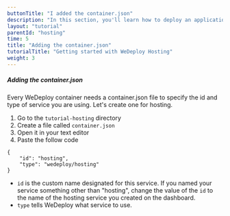 ```yaml
---
buttonTitle: "I added the container.json"
description: "In this section, you'll learn how to deploy an application using WeDeploy Hosting."
layout: "tutorial"
parentId: "hosting"
time: 5
title: "Adding the container.json"
tutorialTitle: "Getting started with WeDeploy Hosting"
weight: 3
---
```


##### Adding the container.json

Every WeDeploy container needs a container.json file to specify the id and type of service you are using. Let's create one for hosting.

1. Go to the `tutorial-hosting` directory
2. Create a file called `container.json`
3. Open it in your text editor
4. Paste the follow code

```application/json
{
	"id": "hosting",
	"type": "wedeploy/hosting"
}
```
* `id` is the custom name designated for this service. If you named your service something other than "hosting", change the value of the `id` to the name of the hosting service you created on the dashboard.
* `type` tells WeDeploy what service to use. 
